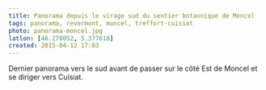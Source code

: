 ```yaml
---
title: Panorama depuis le virage sud du sentier botannique de Moncel
tags: panorama, revermont, moncel, treffort-cuisiat
photo: panorama-moncel.jpg
latlon: [46.270052, 5.377618]
created: 2015-04-12 17:03
---
```


Dernier panorama vers le sud avant de passer sur le côté Est de Moncel et se
diriger vers Cuisiat.
